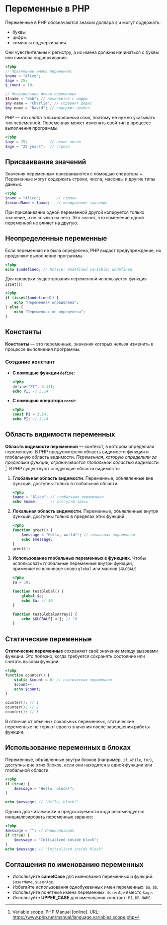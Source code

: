 # Переменные в PHP

Переменные в PHP обозначаются знаком доллара `$` и могут содержать:

- буквы
- цифры
- символы подчеркивания.
   
Они чувствительны к регистру, а их имена должны начинаться с буквы или символа подчеркивания.

```php
<?php
// Правильные имена переменных
$name = "Alice";
$age = 25;
$_count = 10;

// Неправильные имена переменных
$1name = "Bob"; // начинается с цифры
$my-name = "Charlie"; // содержит дефис
$my name = "David"; // содержит пробел
```

PHP — это *слабо типизированный язык*, поэтому не нужно указывать тип переменной. Переменная может изменять свой тип в процессе выполнения программы.

```php
<?php
$age = 25;          // целое число
$age = "25 years";  // строка
```

## Присваивание значений

Значения переменным присваиваются с помощью оператора `=`. Переменные могут содержать строки, числа, массивы и другие типы данных.

```php
<?php
$name = "Alice";       // строка
$secondName = $name;   // копирование значения
```

При присваивании одной переменной другой копируется только значение, а не ссылка на него. Это значит, что изменение одной переменной не влияет на другую.

## Неопределенные переменные

Если переменная не была определена, PHP выдаст предупреждение, но продолжит выполнение программы.

```php
<?php
echo $undefined; // Notice: Undefined variable: undefined
```

Для проверки существования переменной используется функция `isset()`:

```php
<?php
if (isset($undefined)) {
    echo "Переменная определена";
} else {
    echo "Переменная не определена";
}
```

## Константы

**Константы** — это переменные, значения которых нельзя изменить в процессе выполнения программы.

### Создание констант

- **С помощью функции `define`:**
  ```php
  <?php
  define("PI", 3.14);
  echo PI; // 3.14
  ```
- **С помощью оператора `const`:**
  ```php
  <?php
  const PI = 3.14;
  echo PI; // 3.14
  ```

## Область видимости переменных

**Область видимости переменной** — контекст, в котором определили переменную. В PHP предусмотрели область видимости функции и глобальную область видимости. _Переменная, которую определили за пределами функции, ограничивается глобальной областью видимости._ [^1]. В PHP существуют следующие области видимости:

1. **Глобальная область видимости**. Переменные, объявленные вне функций, доступны только в глобальной области.
   ```php
   <?php
   $name = "Alice"; // глобальная переменная
   echo $name;      // доступна здесь
   ```

2. **Локальная область видимости**. Переменные, объявленные внутри функций, доступны только в пределах этих функций.
   ```php
   <?php
   function greet() {
       $message = "Hello, world!"; // локальная переменная
       echo $message;
   }
   greet();
   ```

3. **Использование глобальных переменных в функциях**. Чтобы использовать глобальные переменные внутри функции, применяется ключевое слово `global` или массив `$GLOBALS`.
   ```php
   <?php
   $a = 10;

   function testGlobal() {
       global $a;
       echo $a; // 10
   }

   function testGlobalsArray() {
       echo $GLOBALS['a']; // 10
   }
   ```

## Статические переменные

**Статические переменные** сохраняют своё значение между вызовами функции. Это полезно, когда требуется сохранять состояние или считать вызовы функции.

```php
<?php
function counter() {
    static $count = 0; // статическая переменная
    $count++;
    echo $count;
}

counter(); // 1
counter(); // 2
counter(); // 3
```

В отличие от обычных локальных переменных, статические переменные не теряют своего значения после завершения работы функции.

## Использование переменных в блоках

Переменные, объявленные внутри блоков (например, `if`, `while`, `for`), доступны вне этих блоков, если они находятся в одной функции или глобальной области.

```php
<?php
if (true) {
    $message = "Hello, block!";
}

echo $message; // "Hello, block!"
```

Однако для читаемости и предсказуемости кода рекомендуется инициализировать переменные заранее:

```php
<?php
$message = ""; // Инициализация
if (true) {
    $message = "Initialized inside block";
}
echo $message; // "Initialized inside block"
```

## Соглашения по именованию переменных

- Используйте **camelCase** для именования переменных и функций: `$userName`, `$userAge`.
- Избегайте использования однобуквенных имен переменных: `$a`, `$b`.
- Используйте понятные имена переменных: `$userAge` вместо `$age`.
- Используйте **UPPER_CASE** для именования констант: `PI`, `DB_NAME`.

[^1]: Variable scope. PHP Manual [online]. URL: https://www.php.net/manual/language.variables.scope.php